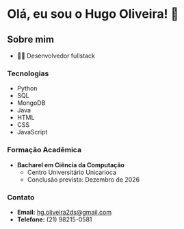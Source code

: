 # Olá, eu sou o Hugo Oliveira! 👋

## Sobre mim
- 👨‍💻 Desenvolvedor fullstack

### Tecnologias
  - Python
  - SQL
  - MongoDB
  - Java
  - HTML 
  - CSS 
  - JavaScript

### Formação Acadêmica
- **Bacharel em Ciência da Computação**
  - Centro Universitário Unicarioca
  - Conclusão prevista: Dezembro de 2026

### Contato
- **Email:** hg.oliveira2ds@gmail.com
- **Telefone:** (21) 98215-0581

  
